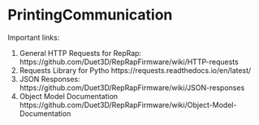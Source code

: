 # PrintingCommunication

Important links: 

<ol>
  
<li> General HTTP Requests for RepRap: https://github.com/Duet3D/RepRapFirmware/wiki/HTTP-requests </li>
<li> Requests Library for Pytho https://requests.readthedocs.io/en/latest/ </li>
<li> JSON Responses: https://github.com/Duet3D/RepRapFirmware/wiki/JSON-responses </li>
<li> Object Model Documentation https://github.com/Duet3D/RepRapFirmware/wiki/Object-Model-Documentation </li>

</ol>
